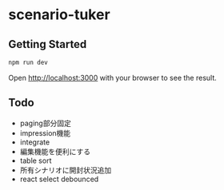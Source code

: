 # scenario-tuker

## Getting Started

```bash
npm run dev
```

Open [http://localhost:3000](http://localhost:3000) with your browser to see the result.

## Todo

- paging部分固定
- impression機能
- integrate
- 編集機能を便利にする
- table sort
- 所有シナリオに開封状況追加
- react select debounced
